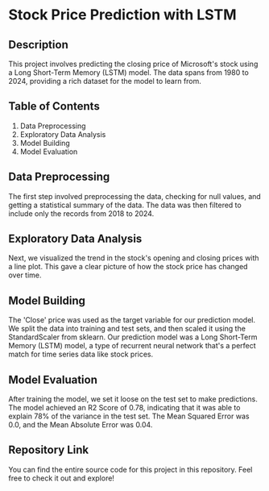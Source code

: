 # Stock Price Prediction with LSTM

## Description
This project involves predicting the closing price of Microsoft's stock using a Long Short-Term Memory (LSTM) model. The data spans from 1980 to 2024, providing a rich dataset for the model to learn from.

## Table of Contents
1. Data Preprocessing
2. Exploratory Data Analysis
3. Model Building
4. Model Evaluation

## Data Preprocessing <a name="data_preprocessing"></a>
The first step involved preprocessing the data, checking for null values, and getting a statistical summary of the data. The data was then filtered to include only the records from 2018 to 2024.

## Exploratory Data Analysis <a name="eda"></a>
Next, we visualized the trend in the stock's opening and closing prices with a line plot. This gave a clear picture of how the stock price has changed over time.

## Model Building <a name="model_building"></a>
The 'Close' price was used as the target variable for our prediction model. We split the data into training and test sets, and then scaled it using the StandardScaler from sklearn. Our prediction model was a Long Short-Term Memory (LSTM) model, a type of recurrent neural network that's a perfect match for time series data like stock prices.

## Model Evaluation <a name="model_evaluation"></a>
After training the model, we set it loose on the test set to make predictions. The model achieved an R2 Score of 0.78, indicating that it was able to explain 78% of the variance in the test set. The Mean Squared Error was 0.0, and the Mean Absolute Error was 0.04.

## Repository Link
You can find the entire source code for this project in this repository. Feel free to check it out and explore!
